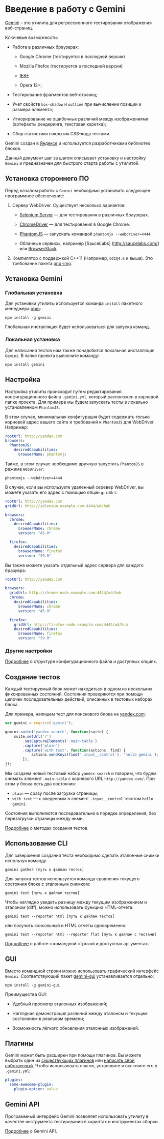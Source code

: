# Введение в работу с Gemini

[Gemini](https://github.com/gemini-testing/gemini) – это утилита для
регрессионного тестирования отображения веб-страниц.

Ключевые возможности:

* Работа в различных браузерах:

  - Google Chrome (тестируется в последней версии)

  - Mozilla Firefox (тестируется в последней версии)

  - [IE8+](doc/ie-support.md)

  - Opera 12+;

* Тестирование фрагментов веб-страниц;

* Учет свойств `box-shadow` и `outline` при вычислении позиции и размера
  элемента;

* Игнорирование не ошибочных различий между изображениями (артефакты
  рендеринга, текстовая каретка);

* Сбор статистики покрытия CSS-кода тестами.

Gemini создан в [Яндексе](http://www.yandex.com/) и используется
разработчиками библиотек блоков.

Данный документ шаг за шагом описывает установку и настройку `Gemini`
и предназначен для быстрого старта работы с утилитой.

## Установка стороннего ПО

Перед началом работы с `Gemini` необходимо установить следующее программное
обеспечение:

1. Сервер WebDriver. Существует несколько вариантов:

   - [Selenium Server](http://docs.seleniumhq.org/download/) — для
     тестирования в различных браузерах.

   - [ChromeDriver](https://sites.google.com/a/chromium.org/chromedriver/) — для тестирования в Google Chrome.

   - [PhantomJS](http://phantomjs.org/) — запускать командой `phantomjs
     --webdriver=4444`.

   - Облачные сервисы, например [SauceLabs] (http://saucelabs.com/) или
     [BrowserStack](http://www.browserstack.com/)

2. Компилятор с поддержкой C++11 (Например, `GCC@4.6` и выше). Это требование
   пакета [png-img](https://github.com/gemini-testing/png-img).


## Установка Gemini

### Глобальная установка

Для установки утилиты используется команда `install` пакетного менеджера
[npm](https://www.npmjs.org/):

```
npm install -g gemini
```

Глобальная инсталляция будет использоваться для запуска команд.

### Локальная установка

Для написания тестов нам также понадобится локальная инсталляция `Gemini`.
В папке проекта выполните команду:

```
npm install gemini
```

## Настройка

Настройка утилиты происходит путем редактирования конфигурационного файла
`.gemini.yml`, который расположен в корневой папке проекта. Для примера мы
будем запускать тесты в локально установленном `PhantomJS`.

В этом случае, минимальная конфигурация будет содержать только корневой адрес
вашего сайта и требований к `PhantomJS` для WebDriver. Например:

```yaml
rootUrl: http://yandex.com
browsers:
  PhantomJS:
    desiredCapabilities:
      browserName: phantomjs
```


Также, в этом случае необходимо вручную запустить `PhantomJS` в режиме
`WebDriver`:

```
phantomjs --webdriver=4444
```

В случае, если вы используете удаленный серевер WebDriver, вы можете указать
его адрес с помощью опции `gridUrl`:

```yaml
rootUrl: http://yandex.com
gridUrl: http://selenium.example.com:4444/wd/hub

browsers:
  chrome:
    desiredCapabilities:
      browserName: chrome
      version: "45.0"

  firefox:
    desiredCapabilities:
      browserName: firefox
      version: "39.0"

```

Вы также можете указать отдельный адрес сервера для каждого бразуера:

```yaml
rootUrl: http://yandex.com

browsers:
  gridUrl: http://chrome-node.example.com:4444/wd/hub
  chrome:
    desiredCapabilities:
      browserName: chrome
      version: "45.0"

  firefox:
    gridUrl: http://firefox-node.example.com:4444/wd/hub
    desiredCapabilities:
      browserName: firefox
      version: "39.0"

```

### Другие настройки

[Подробнее](doc/config.ru.md) о структуре конфигурационного файла и доступных
опциях.

## Создание тестов

Каждый тестируемый блок может находиться в одном из нескольких фиксированных
состояний. Состояния проверяются при помощи цепочек последовательных действий,
описанных в тестовых наборах блока.

Для примера, напишем тест для поискового блока на
[yandex.com](http://www.yandex.com):

```javascript
var gemini = require('gemini');

gemini.suite('yandex-search', function(suite) {
    suite.setUrl('/')
        .setCaptureElements('.main-table')
        .capture('plain')
        .capture('with text', function(actions, find) {
            actions.sendKeys(find('.input__control'), 'hello gemini');
        });
});
```

Мы создаем новый тестовый набор `yandex-search` и говорим, что будем снимать
элемент `.main-table` c корневого URL `http://yandex.com/`. При этом у блока
есть два состояния:

* `plain` — сразу после загрузки страницы;
* `with text` — c введенным в элемент `.input__control` текстом `hello gemini`.

Состояния выполняются последовательно в порядке определения, без перезагрузки
страницы между ними.

[Подробнее](doc/tests.ru.md) о методах создания тестов.

## Использование CLI

Для завершения создания теста необходимо сделать эталонные снимки используя
команду

```
gemini gather [путь к файлам тестов]
```

Для запуска тестов используется команда сравнения текущего состояния блока
с эталонным снимком:

```
gemini test [путь к файлам тестов]
```

Чтобы наглядно увидеть разницу между текущим изображением и эталоном (diff),
можно использовать функцию HTML-отчёта:

```
gemini test --reporter html [путь к файлам тестов]
```

или получить консольный и HTML отчёты одновременно:

```
gemini test --reporter html --reporter flat [путь к файлам с тестами]
```

[Подробнее](doc/commands.ru.md) о работе с командной строкой и доступных
аргументах.

## GUI

Вместо командной строки можно использовать графический интерфейс `Gemini`.
Соответствующий пакет
[gemini-gui](https://github.com/gemini-testing/gemini-gui) устанавливается
отдельно:

```
npm install -g gemini-gui
```

Преимущества GUI:

* Удобный просмотр эталонных изображений;

* Наглядная демонстрация различий между эталоном и текущим состоянием
  в реальном времени;

* Возможность лёгкого обновления эталонных изображений.

## Плагины

Gemini может быть расширен при помощи плагинов. Вы можете выбрать один из
[существующих плагинов](https://www.npmjs.com/browse/keyword/gemini-plugin)
или [написать свой собственный](doc/plugins.md). Чтобы использовать плагин,
установите и включите его в `.gemini.yml`:

```yaml
plugins:
  some-awesome-plugin:
    plugin-option: value
```

## Gemini API

Программный интерфейс Gemini позволяет использовать утилиту в качестве
инструмента тестирования в скриптах и инструментах сборки.

[Подробнее](doc/programmatic-api.ru.md) о Gemini API.
